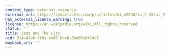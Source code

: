 ```yaml
---
content_type: external-resource
external_url: http://findarticles.com/p/articles/mi_m2838/is_2_35/ai_77828278
has_external_license_warning: true
license: https://en.wikipedia.org/wiki/All_rights_reserved
status: ''
title: Jazz and The City
uid: 914a42a0-3f61-4e07-bbc0-86a99a841da7
wayback_url: ''
---
```

